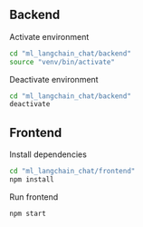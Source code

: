 ## Backend

Activate environment

```bash
cd "ml_langchain_chat/backend"
source "venv/bin/activate"
```

Deactivate environment

```bash
cd "ml_langchain_chat/backend"
deactivate
```

## Frontend

Install dependencies

```bash
cd "ml_langchain_chat/frontend"
npm install
```

Run frontend

```bash
npm start
```
